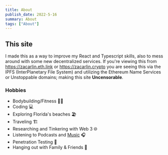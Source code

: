```yaml
---
title: About
publish_date: 2022-5-16
summary: About
tags: ["About"]
---
```


## This site

I made this as a way to improve my React and Typescript skills, also to
mess around with some new decentralized services. If you're viewing this
from https://zacarlin.eth.link or https://zacarlin.crypto you are seeing
this via the IPFS (InterPlanetary File System) and utilizing the
Ethereum Name Services or Unstoppable domains; making this site **Uncensorable**.

### Hobbies

- Bodybuilding/Fitness 🏋️‍♂️
- Coding 💻
- Exploring Florida's beaches 🏖️
- Traveling 🏗️
- Researching and Tinkering with Web 3 🌐
- Listening to Podcasts and [Music](https://open.spotify.com/playlist/37i9dQZF1EphhdCcTha7XI?si=cur9rcxGThiBeHUOPbFRhA) 🎧
- Penetration Testing 🧨
- Hanging out with Family & Friends 🏡
